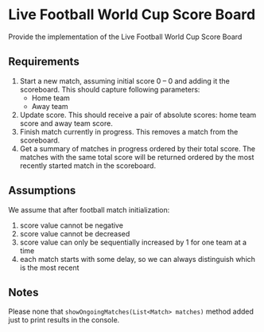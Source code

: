 # Live Football World Cup Score Board

Provide the implementation of the Live Football World Cup Score Board

## Requirements
1. Start a new match, assuming initial score 0 – 0 and adding it the scoreboard.
   This should capture following parameters:
    * Home team
    * Away team
2. Update score. This should receive a pair of absolute scores: home team score and away team score.
3. Finish match currently in progress. This removes a match from the scoreboard.
4. Get a summary of matches in progress ordered by their total score. The matches with the same total score will be returned ordered by the most recently started match in the scoreboard.

## Assumptions
We assume that after football match initialization:
1. score value cannot be negative
2. score value cannot be decreased
3. score value can only be sequentially increased by 1 for one team at a time
4. each match starts with some delay, so we can always distinguish which is the most recent

## Notes
Please none that ```showOngoingMatches(List<Match> matches)``` method added just to print results in the console.